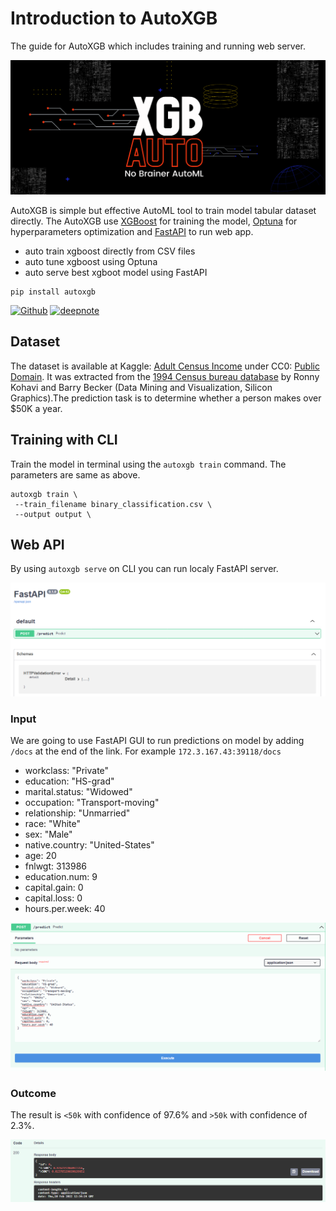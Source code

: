 # Introduction to AutoXGB
The guide for AutoXGB which includes training and running web server.




![cover](Images/deepnote.png)

AutoXGB is simple but effective AutoML tool to train model tabular dataset directly. The AutoXGB use [XGBoost](https://xgboost.readthedocs.io/en/stable/) for training the model, [Optuna](https://optuna.org/) for hyperparameters optimization and [FastAPI](https://fastapi.tiangolo.com/) to run web app. 

* auto train xgboost directly from CSV files
* auto tune xgboost using Optuna
* auto serve best xgboot model using FastAPI

```shell
pip install autoxgb
```
[<img alt="Github" src="https://img.shields.io/badge/AutoXGB-0.2.2-1e90ff?logo=github&logoColor=white&style=for-the-badge" />](https://github.com/abhishekkrthakur/autoxgb) [![deepnote](https://deepnote.com/buttons/launch-in-deepnote-white.svg)](https://deepnote.com/@abid/AutoXGB-jTrkEca8TK2KFHMvjj8Ttw)


## Dataset
The dataset is available at Kaggle: [Adult Census Income](https://www.kaggle.com/uciml/adult-census-income) under CC0: [Public Domain](https://creativecommons.org/publicdomain/zero/1.0/). It was extracted from the [1994 Census bureau database](http://www.census.gov/en.html) by Ronny Kohavi and Barry Becker (Data Mining and Visualization, Silicon Graphics).The prediction task is to determine whether a person makes over $50K a year.

## Training with CLI

Train the model in terminal using the `autoxgb train` command. The parameters are same as above.

```
autoxgb train \
 --train_filename binary_classification.csv \
 --output output \
```

## Web API
By using `autoxgb serve` on CLI you can run localy FastAPI server. 

![Picture title](Images/image-20220210-172802.png)

### Input
We are going to use FastAPI GUI to run predictions on model by adding `/docs` at the end of the link. For example `172.3.167.43:39118/docs`
- workclass: "Private"
- education: "HS-grad"
- marital.status: "Widowed"
- occupation: "Transport-moving"
- relationship: "Unmarried"
- race: "White"
- sex: "Male"
- native.country: "United-States"
- age: 20
- fnlwgt: 313986
- education.num: 9
- capital.gain: 0
- capital.loss: 0
- hours.per.week: 40

![Picture title](Images/image-20220210-173410.png)

### Outcome
The result is `<50k` with confidence of 97.6% and `>50k` with confidence of 2.3%.

![Picture title](Images/image-20220210-173502.png)

